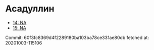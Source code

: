 # Асадуллин
- [14: NA](14.md)
- [15: NA](15.md)

Commit: 60f3fc8369d4f2289180ba103ba78ce331ae80db
 fetched at: 20201003-115106
